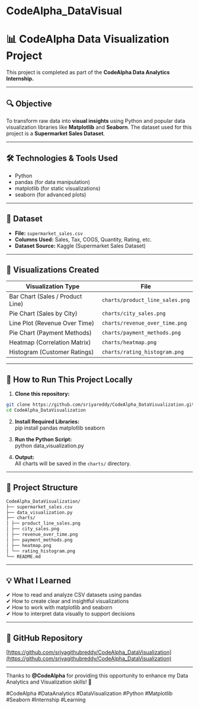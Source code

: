 # CodeAlpha_DataVisual
# 📊 CodeAlpha Data Visualization Project

This project is completed as part of the **CodeAlpha Data Analytics Internship.**

---

## 🔍 Objective
To transform raw data into **visual insights** using Python and popular data visualization libraries like **Matplotlib** and **Seaborn**. The dataset used for this project is a **Supermarket Sales Dataset**.

---

## 🛠️ Technologies & Tools Used
- Python
- pandas (for data manipulation)
- matplotlib (for static visualizations)
- seaborn (for advanced plots)

---

## 📂 Dataset
- **File:** `supermarket_sales.csv`
- **Columns Used:** Sales, Tax, COGS, Quantity, Rating, etc.
- **Dataset Source:** Kaggle (Supermarket Sales Dataset)

---

## 🎨 Visualizations Created

| Visualization Type             | File                              |
|--------------------------------|-----------------------------------|
| Bar Chart (Sales / Product Line)| `charts/product_line_sales.png`    |
| Pie Chart (Sales by City)       | `charts/city_sales.png`            |
| Line Plot (Revenue Over Time)   | `charts/revenue_over_time.png`     |
| Pie Chart (Payment Methods)     | `charts/payment_methods.png`       |
| Heatmap (Correlation Matrix)    | `charts/heatmap.png`               |
| Histogram (Customer Ratings)    | `charts/rating_histogram.png`      |

---

## 🚀 How to Run This Project Locally

1. **Clone this repository:**
```bash
git clone https://github.com/sriyareddy/CodeAlpha_DataVisualization.git
cd CodeAlpha_DataVisualization
```
2. **Install Required Libraries:**  
pip install pandas matplotlib seaborn

3. **Run the Python Script:**  
python data_visualization.py

4. **Output:**   
All charts will be saved in the `charts/` directory.

---

## 📂 Project Structure
```bash
CodeAlpha_DataVisualization/
├── supermarket_sales.csv
├── data_visualization.py
├── charts/
│ ├── product_line_sales.png
│ ├── city_sales.png
│ ├── revenue_over_time.png
│ ├── payment_methods.png
│ ├── heatmap.png
│ └── rating_histogram.png
└── README.md
```

---

## 💡 What I Learned
✔ How to read and analyze CSV datasets using pandas  
✔ How to create clear and insightful visualizations  
✔ How to work with matplotlib and seaborn  
✔ How to interpret data visually to support decisions  

---

## 🔗 GitHub Repository
[https://github.com/sriyagithubreddy/CodeAlpha_DataVisualization](https://github.com/sriyagithubreddy/CodeAlpha_DataVisualization)

---

Thanks to **@CodeAlpha** for providing this opportunity to enhance my Data Analytics and Visualization skills! 🚀

#CodeAlpha #DataAnalytics #DataVisualization #Python #Matplotlib #Seaborn #Internship #Learning
